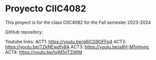 # Proyecto CIIC4082 

This proyect is for the class CIIC4082 for the Fall semester 2023-2024 

GitHub repository:

Youtube links:
    ACT1: https://youtu.be/g6jCG9OFFp4
    ACT2: https://youtu.be/TZkNEwdfv8A
    ACT3: https://youtu.be/a8H-M1mhync
    ACT4: https://youtu.be/txjM5nTZiWM

